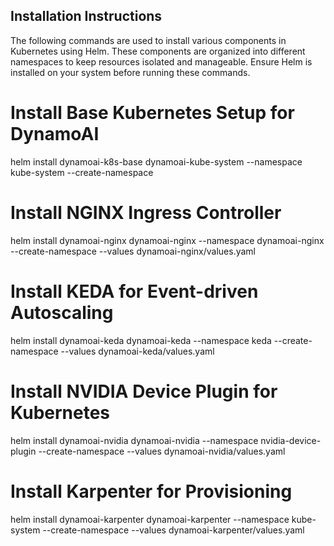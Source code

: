 ## Installation Instructions

The following commands are used to install various components in Kubernetes using Helm. These components are organized into different namespaces to keep resources isolated and manageable. Ensure Helm is installed on your system before running these commands.

# Install Base Kubernetes Setup for DynamoAI
helm install dynamoai-k8s-base dynamoai-kube-system --namespace kube-system --create-namespace

# Install NGINX Ingress Controller
helm install dynamoai-nginx dynamoai-nginx --namespace dynamoai-nginx --create-namespace --values dynamoai-nginx/values.yaml

# Install KEDA for Event-driven Autoscaling
helm install dynamoai-keda dynamoai-keda --namespace keda --create-namespace --values dynamoai-keda/values.yaml

# Install NVIDIA Device Plugin for Kubernetes
helm install dynamoai-nvidia dynamoai-nvidia --namespace nvidia-device-plugin --create-namespace --values dynamoai-nvidia/values.yaml

# Install Karpenter for Provisioning
helm install dynamoai-karpenter dynamoai-karpenter --namespace kube-system --create-namespace --values dynamoai-karpenter/values.yaml